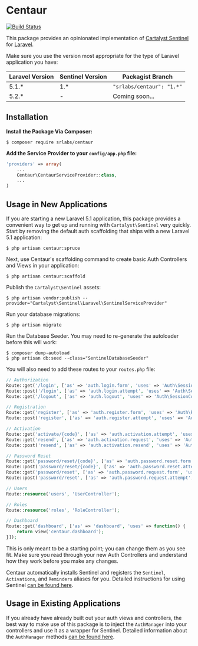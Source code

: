 # Centaur

[![Build Status](https://travis-ci.org/SRLabs/Centaur.svg?branch=master)](https://travis-ci.org/SRLabs/Centaur)

This package provides an opinionated implementation of  [Cartalyst Sentinel](https://cartalyst.com/manual/sentinel/2.0) for [Laravel](https://github.com/laravel/laravel). 

Make sure you use the version most appropriate for the type of Laravel application you have: 

| Laravel Version  | Sentinel Version  | Packagist Branch |
|---|---|---|
| 5.1.*  | 1.*  | ```"srlabs/centaur": "1.*"``` |
| 5.2.*  | -  | Coming soon... |

## Installation
**Install the Package Via Composer:**

```shell
$ composer require srlabs/centaur
```

**Add the Service Provider to your ```config/app.php``` file:**

```php
'providers' => array(
    ...
    Centaur\CentaurServiceProvider::class, 
    ...
)
```

## Usage in New Applications
If you are starting a new Laravel 5.1 application, this package provides a convenient way to get up and running with ```Cartalyst\Sentinel``` very quickly.   Start by removing the default auth scaffolding that ships with a new Laravel 5.1 application: 

```shell
$ php artisan centaur:spruce
```

Next, use Centaur's scaffolding command to create basic Auth Controllers and Views in your application: 

```shell
$ php artisan centaur:scaffold
```

Publish the ```Cartalyst\Sentinel``` assets: 

```shell
$ php artisan vendor:publish --provider="Cartalyst\Sentinel\Laravel\SentinelServiceProvider"
```

Run your database migrations:
```shell
$ php artisan migrate
```

Run the Database Seeder. You may need to re-generate the autoloader before this will work:
```shell
$ composer dump-autoload
$ php artisan db:seed --class="SentinelDatabaseSeeder"
```

You will also need to add these routes to your ```routes.php``` file:
```php
// Authorization
Route::get('/login', ['as' => 'auth.login.form', 'uses' => 'Auth\SessionController@getLogin']);
Route::post('/login', ['as' => 'auth.login.attempt', 'uses' => 'Auth\SessionController@postLogin']);
Route::get('/logout', ['as' => 'auth.logout', 'uses' => 'Auth\SessionController@getLogout']);

// Registration
Route::get('register', ['as' => 'auth.register.form', 'uses' => 'Auth\RegistrationController@getRegister']);
Route::post('register', ['as' => 'auth.register.attempt', 'uses' => 'Auth\RegistrationController@postRegister']);

// Activation
Route::get('activate/{code}', ['as' => 'auth.activation.attempt', 'uses' => 'Auth\RegistrationController@getActivate']);
Route::get('resend', ['as' => 'auth.activation.request', 'uses' => 'Auth\RegistrationController@getResend']);
Route::post('resend', ['as' => 'auth.activation.resend', 'uses' => 'Auth\RegistrationController@postResend']);

// Password Reset
Route::get('password/reset/{code}', ['as' => 'auth.password.reset.form', 'uses' => 'Auth\PasswordController@getReset']);
Route::post('password/reset/{code}', ['as' => 'auth.password.reset.attempt', 'uses' => 'Auth\PasswordController@postReset']);
Route::get('password/reset', ['as' => 'auth.password.request.form', 'uses' => 'Auth\PasswordController@getRequest']);
Route::post('password/reset', ['as' => 'auth.password.request.attempt', 'uses' => 'Auth\PasswordController@postRequest']);

// Users
Route::resource('users', 'UserController');

// Roles
Route::resource('roles', 'RoleController');

// Dashboard
Route::get('dashboard', ['as' => 'dashboard', 'uses' => function() {
    return view('centaur.dashboard');
}]);
```

This is only meant to be a starting point; you can change them as you see fit.  Make sure you read through your new Auth Controllers and understand how they work before you make any changes. 

Centaur automatically installs Sentinel and registers the ```Sentinel```, ```Activations```, and ```Reminders``` aliases for you.  Detailed instructions for using Sentinel [can be found here](https://cartalyst.com/manual/sentinel/2.0).

## Usage in Existing Applications
If you already have already built out your auth views and controllers, the best way to make use of this package is to inject the ```AuthManager``` into your controllers and use it as a wrapper for Sentinel.   Detailed information about the ```AuthManager``` methods [can be found here](https://github.com/SRLabs/Centaur/wiki/AuthManager-Methods-and-Responses).  
